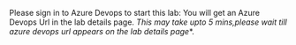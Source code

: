 Please sign in to Azure Devops to start this lab: You will get an Azure Devops Url in the lab details page.
*This may take upto 5 mins,please wait till azure devops url appears on the lab details page**.
